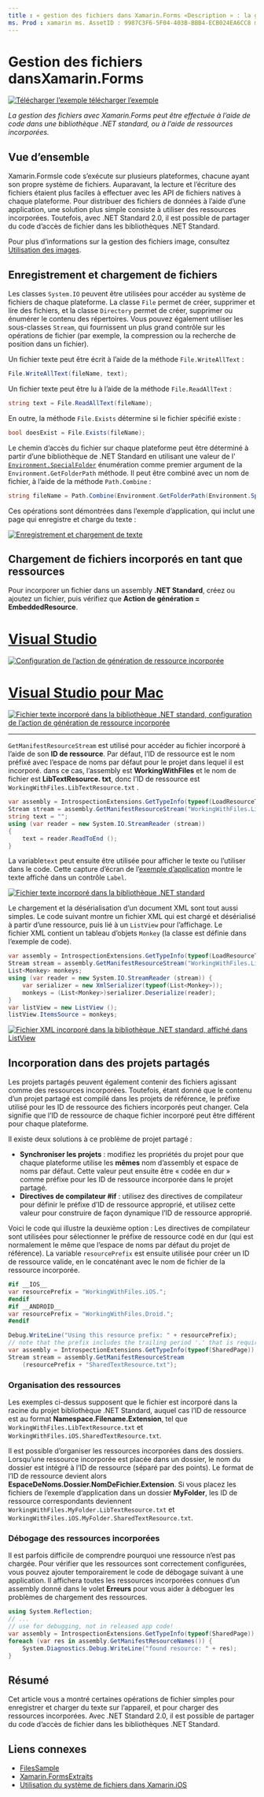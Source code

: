 ```yaml
---
title : « gestion des fichiers dans Xamarin.Forms «Description » : la gestion des fichiers avec Xamarin.Forms peut être réalisée à l’aide du code dans une bibliothèque .NET standard, ou à l’aide de ressources incorporées.»
ms. Prod : xamarin ms. AssetID : 9987C3F6-5F04-403B-BBB4-ECB024EA6CC8 ms. Technology : xamarin-Forms Author : davidbritch ms. Author : dabritch ms. Date : 06/21/2018 No-Loc : [ Xamarin.Forms , Xamarin.Essentials ]
---
```


# <a name="file-handling-in-xamarinforms"></a>Gestion des fichiers dansXamarin.Forms

[![Télécharger ](~/media/shared/download.png) l’exemple télécharger l’exemple](https://docs.microsoft.com/samples/xamarin/xamarin-forms-samples/workingwithfiles)

_La gestion des fichiers avec Xamarin.Forms peut être effectuée à l’aide de code dans une bibliothèque .NET standard, ou à l’aide de ressources incorporées._

## <a name="overview"></a>Vue d’ensemble

Xamarin.Formsle code s’exécute sur plusieurs plateformes, chacune ayant son propre système de fichiers. Auparavant, la lecture et l’écriture des fichiers étaient plus faciles à effectuer avec les API de fichiers natives à chaque plateforme. Pour distribuer des fichiers de données à l’aide d’une application, une solution plus simple consiste à utiliser des ressources incorporées. Toutefois, avec .NET Standard 2.0, il est possible de partager du code d’accès de fichier dans les bibliothèques .NET Standard.

Pour plus d’informations sur la gestion des fichiers image, consultez [Utilisation des images](~/xamarin-forms/user-interface/images.md).

<a name="Loading_and_Saving_Files" />

## <a name="saving-and-loading-files"></a>Enregistrement et chargement de fichiers

Les classes `System.IO` peuvent être utilisées pour accéder au système de fichiers de chaque plateforme. La classe `File` permet de créer, supprimer et lire des fichiers, et la classe `Directory` permet de créer, supprimer ou énumérer le contenu des répertoires. Vous pouvez également utiliser les sous-classes `Stream`, qui fournissent un plus grand contrôle sur les opérations de fichier (par exemple, la compression ou la recherche de position dans un fichier).

Un fichier texte peut être écrit à l’aide de la méthode `File.WriteAllText` :

```csharp
File.WriteAllText(fileName, text);
```

Un fichier texte peut être lu à l’aide de la méthode `File.ReadAllText` :

```csharp
string text = File.ReadAllText(fileName);
```

En outre, la méthode `File.Exists` détermine si le fichier spécifié existe :

```csharp
bool doesExist = File.Exists(fileName);
```

Le chemin d’accès du fichier sur chaque plateforme peut être déterminé à partir d’une bibliothèque de .NET Standard en utilisant une valeur de l' [`Environment.SpecialFolder`](xref:System.Environment.SpecialFolder) énumération comme premier argument de la `Environment.GetFolderPath` méthode. Il peut être combiné avec un nom de fichier, à l’aide de la méthode `Path.Combine` :

```csharp
string fileName = Path.Combine(Environment.GetFolderPath(Environment.SpecialFolder.LocalApplicationData), "temp.txt");
```

Ces opérations sont démontrées dans l’exemple d’application, qui inclut une page qui enregistre et charge du texte :

[![Enregistrement et chargement de texte](files-images/saveandload-sml.png "Enregistrement et chargement de fichiers dans l’application")](files-images/saveandload.png#lightbox "Enregistrement et chargement de fichiers dans l’application")

<a name="Loading_Files_Embedded_as_Resources" />

## <a name="loading-files-embedded-as-resources"></a>Chargement de fichiers incorporés en tant que ressources

Pour incorporer un fichier dans un assembly **.NET Standard**, créez ou ajoutez un fichier, puis vérifiez que **Action de génération = EmbeddedResource**.

# <a name="visual-studio"></a>[Visual Studio](#tab/windows)

[![Configuration de l’action de génération de ressource incorporée](files-images/vs-embeddedresource-sml.png "Définition de EmbeddedResource BuildAction")](files-images/vs-embeddedresource.png#lightbox "Définition de EmbeddedResource BuildAction")

# <a name="visual-studio-for-mac"></a>[Visual Studio pour Mac](#tab/macos)

[![Fichier texte incorporé dans la bibliothèque .NET standard, configuration de l’action de génération de ressource incorporée](files-images/xs-embeddedresource-sml.png "Définition de EmbeddedResource BuildAction")](files-images/xs-embeddedresource.png#lightbox "Définition de EmbeddedResource BuildAction")

-----

`GetManifestResourceStream` est utilisé pour accéder au fichier incorporé à l’aide de son **ID de ressource**. Par défaut, l’ID de ressource est le nom préfixé avec l’espace de noms par défaut pour le projet dans lequel il est incorporé. dans ce cas, l’assembly est **WorkingWithFiles** et le nom de fichier est **LibTextResource. txt**, donc l’ID de ressource est `WorkingWithFiles.LibTextResource.txt` .

```csharp
var assembly = IntrospectionExtensions.GetTypeInfo(typeof(LoadResourceText)).Assembly;
Stream stream = assembly.GetManifestResourceStream("WorkingWithFiles.LibTextResource.txt");
string text = "";
using (var reader = new System.IO.StreamReader (stream))
{  
    text = reader.ReadToEnd ();
}
```

La variable`text` peut ensuite être utilisée pour afficher le texte ou l’utiliser dans le code. Cette capture d’écran de l’[exemple d’application](https://docs.microsoft.com/samples/xamarin/xamarin-forms-samples/workingwithfiles) montre le texte affiché dans un contrôle `Label`.

 [![Fichier texte incorporé dans la bibliothèque .NET standard](files-images/pcltext-sml.png "Fichier texte incorporé dans .NET Standard bibliothèque affichée dans l’application")](files-images/pcltext.png#lightbox "Fichier texte incorporé dans .NET Standard bibliothèque affichée dans l’application")

Le chargement et la désérialisation d’un document XML sont tout aussi simples. Le code suivant montre un fichier XML qui est chargé et désérialisé à partir d’une ressource, puis lié à un `ListView` pour l’affichage. Le fichier XML contient un tableau d’objets `Monkey` (la classe est définie dans l’exemple de code).

```csharp
var assembly = IntrospectionExtensions.GetTypeInfo(typeof(LoadResourceText)).Assembly;
Stream stream = assembly.GetManifestResourceStream("WorkingWithFiles.LibXmlResource.xml");
List<Monkey> monkeys;
using (var reader = new System.IO.StreamReader (stream)) {
    var serializer = new XmlSerializer(typeof(List<Monkey>));
    monkeys = (List<Monkey>)serializer.Deserialize(reader);
}
var listView = new ListView ();
listView.ItemsSource = monkeys;
```

 [![Fichier XML incorporé dans la bibliothèque .NET standard, affiché dans ListView](files-images/pclxml-sml.png "Fichier XML incorporé dans la bibliothèque .NET standard affichée dans ListView")](files-images/pclxml.png#lightbox "Fichier XML incorporé dans la bibliothèque .NET standard affichée dans ListView")

<a name="Embedding_in_Shared_Projects" />

## <a name="embedding-in-shared-projects"></a>Incorporation dans des projets partagés

Les projets partagés peuvent également contenir des fichiers agissant comme des ressources incorporées. Toutefois, étant donné que le contenu d’un projet partagé est compilé dans les projets de référence, le préfixe utilisé pour les ID de ressource des fichiers incorporés peut changer. Cela signifie que l’ID de ressource de chaque fichier incorporé peut être différent pour chaque plateforme.

Il existe deux solutions à ce problème de projet partagé :

- **Synchroniser les projets** : modifiez les propriétés du projet pour que chaque plateforme utilise les **mêmes** nom d’assembly et espace de noms par défaut. Cette valeur peut ensuite être « codée en dur » comme préfixe pour les ID de ressource incorporée dans le projet partagé.
- **Directives de compilateur #if** : utilisez des directives de compilateur pour définir le préfixe d’ID de ressource approprié, et utilisez cette valeur pour construire de façon dynamique l’ID de ressource approprié.

Voici le code qui illustre la deuxième option : Les directives de compilateur sont utilisées pour sélectionner le préfixe de ressource codé en dur (qui est normalement le même que l’espace de noms par défaut du projet de référence). La variable `resourcePrefix` est ensuite utilisée pour créer un ID de ressource valide, en le concaténant avec le nom de fichier de la ressource incorporée.

```csharp
#if __IOS__
var resourcePrefix = "WorkingWithFiles.iOS.";
#endif
#if __ANDROID__
var resourcePrefix = "WorkingWithFiles.Droid.";
#endif

Debug.WriteLine("Using this resource prefix: " + resourcePrefix);
// note that the prefix includes the trailing period '.' that is required
var assembly = IntrospectionExtensions.GetTypeInfo(typeof(SharedPage)).Assembly;
Stream stream = assembly.GetManifestResourceStream
    (resourcePrefix + "SharedTextResource.txt");
```

<a name="Organizing_Resources" />

### <a name="organizing-resources"></a>Organisation des ressources

Les exemples ci-dessus supposent que le fichier est incorporé dans la racine du projet bibliothèque .NET Standard, auquel cas l’ID de ressource est au format **Namespace.Filename.Extension**, tel que `WorkingWithFiles.LibTextResource.txt` et `WorkingWithFiles.iOS.SharedTextResource.txt`.

Il est possible d’organiser les ressources incorporées dans des dossiers. Lorsqu’une ressource incorporée est placée dans un dossier, le nom du dossier est intégré à l’ID de ressource (séparé par des points). Le format de l’ID de ressource devient alors **EspaceDeNoms.Dossier.NomDeFichier.Extension**. Si vous placez les fichiers de l’exemple d’application dans un dossier **MyFolder**, les ID de ressource correspondants deviennent `WorkingWithFiles.MyFolder.LibTextResource.txt` et `WorkingWithFiles.iOS.MyFolder.SharedTextResource.txt`.

<a name="Debugging_Embedded_Resources" />

### <a name="debugging-embedded-resources"></a>Débogage des ressources incorporées

Il est parfois difficile de comprendre pourquoi une ressource n’est pas chargée. Pour vérifier que les ressources sont correctement configurées, vous pouvez ajouter temporairement le code de débogage suivant à une application. Il affichera toutes les ressources incorporées connues d’un assembly donné dans le volet **Erreurs** pour vous aider à déboguer les problèmes de chargement des ressources.

```csharp
using System.Reflection;
// ...
// use for debugging, not in released app code!
var assembly = IntrospectionExtensions.GetTypeInfo(typeof(SharedPage)).Assembly;
foreach (var res in assembly.GetManifestResourceNames()) {
    System.Diagnostics.Debug.WriteLine("found resource: " + res);
}
```

## <a name="summary"></a>Résumé

Cet article vous a montré certaines opérations de fichier simples pour enregistrer et charger du texte sur l’appareil, et pour charger des ressources incorporées. Avec .NET Standard 2.0, il est possible de partager du code d’accès de fichier dans les bibliothèques .NET Standard.

## <a name="related-links"></a>Liens connexes

- [FilesSample](https://docs.microsoft.com/samples/xamarin/xamarin-forms-samples/workingwithfiles)
- [Xamarin.FormsExtraits](https://github.com/xamarin/xamarin-forms-samples)
- [Utilisation du système de fichiers dans Xamarin.iOS](~/ios/app-fundamentals/file-system.md)
